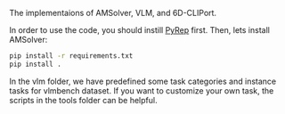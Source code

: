 The implementaions of AMSolver, VLM, and 6D-CLIPort.

In order to use the code, you should instill [PyRep](https://github.com/stepjam/PyRep) first. Then, lets install AMSolver:

```bash
pip install -r requirements.txt
pip install .
```

In the vlm folder, we have predefined some task categories and instance tasks for vlmbench dataset. If you want to customize your own task, the scripts in the tools folder can be helpful.